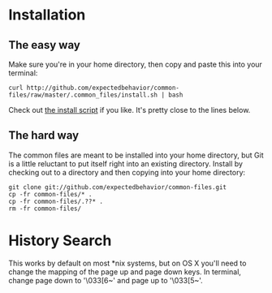 # Installation

## The easy way

Make sure you're in your home directory, then copy and paste this into your terminal:

    curl http://github.com/expectedbehavior/common-files/raw/master/.common_files/install.sh | bash

Check out [the install script](http://github.com/expectedbehavior/common-files/blob/master/.common_files/install.sh) if you like.  It's pretty close to the lines below.

## The hard way

The common files are meant to be installed into your home directory, but Git is a little reluctant to put itself right
into an existing directory. Install by checking out to a directory and then copying into your home directory:

    git clone git://github.com/expectedbehavior/common-files.git
    cp -fr common-files/* .
    cp -fr common-files/.??* .
    rm -fr common-files/

# History Search

This works by default on most *nix systems, but on OS X you'll need to change the mapping of the page up and page down
keys. In terminal, change page down to '\033[6~' and page up to '\033[5~'.
